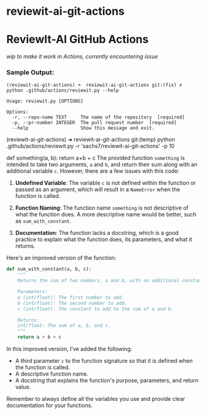 # reviewit-ai-git-actions

# ReviewIt-AI GitHub Actions

_wip to make it work in Actions, currently encountering issue_

### Sample Output:

```
(reviewit-ai-git-actions) ➜  reviewit-ai-git-actions git:(fix) ✗ python .github/actions/reviewit.py --help                                 

Usage: reviewit.py [OPTIONS]

Options:
  -r, --repo-name TEXT     The name of the repository  [required]
  -p, --pr-number INTEGER  The pull request number  [required]
  --help                   Show this message and exit.
```


(reviewit-ai-git-actions) ➜  reviewit-ai-git-actions git:(temp) python .github/actions/reviewit.py -r 'sachs7/reviewit-ai-git-actions' -p 10

def something(a, b):
  return a+b + c
The provided function `something` is intended to take two arguments, `a` and `b`, and return their sum along with an additional variable `c`. However, there are a few issues with this code:

1. **Undefined Variable**: The variable `c` is not defined within the function or passed as an argument, which will result in a `NameError` when the function is called.

2. **Function Naming**: The function name `something` is not descriptive of what the function does. A more descriptive name would be better, such as `sum_with_constant`.

3. **Documentation**: The function lacks a docstring, which is a good practice to explain what the function does, its parameters, and what it returns.

Here's an improved version of the function:

```python
def sum_with_constant(a, b, c):
    """
    Returns the sum of two numbers, a and b, with an additional constant c.

    Parameters:
    a (int/float): The first number to add.
    b (int/float): The second number to add.
    c (int/float): The constant to add to the sum of a and b.

    Returns:
    int/float: The sum of a, b, and c.
    """
    return a + b + c
```

In this improved version, I've added the following:

- A third parameter `c` to the function signature so that it is defined when the function is called.
- A descriptive function name.
- A docstring that explains the function's purpose, parameters, and return value.

Remember to always define all the variables you use and provide clear documentation for your functions.